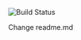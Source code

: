 

![Build Status](https://github.com/VladVynnyk/actions-task/actions/workflows/the_third_task.yml/badge.svg?branch=develop)



Change readme.md 

